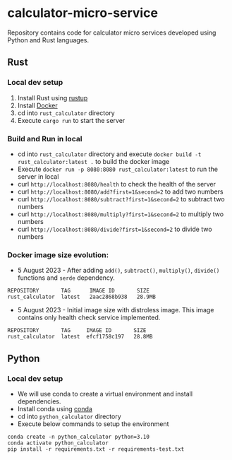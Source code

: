 # calculator-micro-service
Repository contains code for calculator micro services developed using Python and Rust languages.

## Rust
### Local dev setup
1. Install Rust using [rustup](https://rustup.rs/)
2. Install [Docker](https://docs.docker.com/get-docker/)
3. cd into `rust_calculator` directory
4. Execute `cargo run` to start the server

### Build and Run in local
- cd into `rust_calculator` directory and execute `docker build -t rust_calculator:latest .` to build the docker image
- Execute `docker run -p 8080:8080 rust_calculator:latest` to run the server in local
- curl `http://localhost:8080/health` to check the health of the server
- curl `http://localhost:8080/add?first=1&second=2` to add two numbers
- curl `http://localhost:8080/subtract?first=1&second=2` to subtract two numbers
- curl `http://localhost:8080/multiply?first=1&second=2` to multiply two numbers
- curl `http://localhost:8080/divide?first=1&second=2` to divide two numbers

### Docker image size evolution:
- 5 August 2023 - After adding `add()`, `subtract()`, `multiply()`, `divide()` functions and `serde` dependency.
```commandline
REPOSITORY       TAG      IMAGE ID       SIZE
rust_calculator  latest   2aac2868b938   28.9MB
```
- 5 August 2023 - Initial image size with distroless image. This image contains only health check service implemented.
```commandline
REPOSITORY       TAG     IMAGE ID       SIZE
rust_calculator  latest  efcf1758c197   28.8MB
```

## Python
### Local dev setup
- We will use conda to create a virtual environment and install dependencies.
- Install conda using [conda](https://docs.conda.io/projects/conda/en/latest/user-guide/install/)
- cd into `python_calculator` directory
- Execute below commands to setup the environment
```commandline
conda create -n python_calculator python=3.10
conda activate python_calculator
pip install -r requirements.txt -r requirements-test.txt
```
